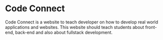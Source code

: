
# Code Connect

Code Connect is a website to teach developer on how to develop real world applications and websites. This website should teach students about front-end, back-end and also about fullstack development.
